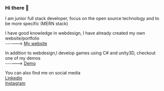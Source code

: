 ### Hi there 👋

I am junior full stack developer, focus on the open source technology and to be more specific (MERN stack)

I have good knowledge in webdesign, I have already created my own website/portfolio
<br>
------> [My website](https://semthan.netlify.app/)

In addition to webdesign,I develop games using C# and unity3D, checkout one of my demos
<br>
------> [Demo](https://simmer.io/@Semthan/num-two)

You can also find me on social media
<br>
[Linkedin](https://www.linkedin.com/in/sarmad-al-bidhawi-99950697/)
<br>
[Instagram](https://www.instagram.com/semthan.dev)
